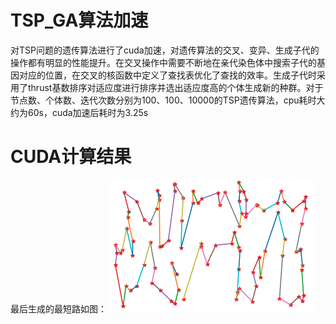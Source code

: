 # TSP_GA算法加速
对TSP问题的遗传算法进行了cuda加速，对遗传算法的交叉、变异、生成子代的操作都有明显的性能提升。在交叉操作中需要不断地在亲代染色体中搜索子代的基因对应的位置，在交叉的核函数中定义了查找表优化了查找的效率。生成子代时采用了thrust基数排序对适应度进行排序并选出适应度高的个体生成新的种群。对于节点数、个体数、迭代次数分别为100、100、10000的TSP遗传算法，cpu耗时大约为60s，cuda加速后耗时为3.25s

# CUDA计算结果
最后生成的最短路如图：
![TSP_GA_result](img/result.png)